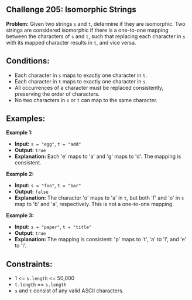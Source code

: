## Challenge 205: Isomorphic Strings

**Problem:**
Given two strings `s` and `t`, determine if they are isomorphic. Two strings are considered isomorphic if there is a one-to-one mapping between the characters of `s` and `t`, such that replacing each character in `s` with its mapped character results in `t`, and vice versa.

## Conditions:

- Each character in `s` maps to exactly one character in `t`.
- Each character in `t` maps to exactly one character in `s`.
- All occurrences of a character must be replaced consistently, preserving the order of characters.
- No two characters in `s` or `t` can map to the same character.

## Examples:

 **Example 1:**
 
 - **Input:** `s = "egg"`, `t = "add"`
 - **Output:** `true`
 - **Explanation:** Each 'e' maps to 'a' and 'g' maps to 'd'. The mapping is consistent.

   
 **Example 2:**
 
 - **Input:** `s = "foo"`, `t = "bar"`
 - **Output:** `false`
 - **Explanation:** The character 'o' maps to 'a' in `t`, but both 'f' and 'o' in `s` map to 'b' and 'a', respectively. This is not a one-to-one mapping.

 **Example 3:**
 
 - **Input:** `s = "paper"`, `t = "title"`
 - **Output:** `true`
 - **Explanation:** The mapping is consistent: 'p' maps to 't', 'a' to 'i', and 'e' to 'l'.

## Constraints:

- 1 <= `s.length` <= 50,000
- `t.length` == `s.length`
- `s` and `t` consist of any valid ASCII characters.
